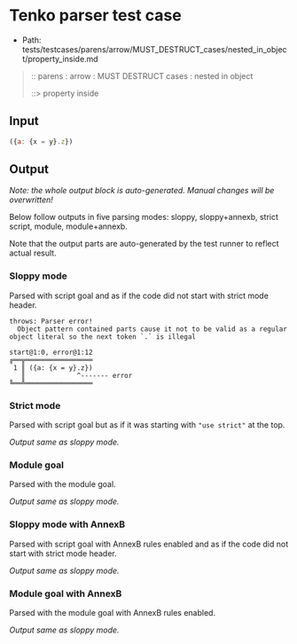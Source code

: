 # Tenko parser test case

- Path: tests/testcases/parens/arrow/MUST_DESTRUCT_cases/nested_in_object/property_inside.md

> :: parens : arrow : MUST DESTRUCT cases : nested in object
>
> ::> property inside

## Input


`````js
({a: {x = y}.z})
`````

## Output

_Note: the whole output block is auto-generated. Manual changes will be overwritten!_

Below follow outputs in five parsing modes: sloppy, sloppy+annexb, strict script, module, module+annexb.

Note that the output parts are auto-generated by the test runner to reflect actual result.

### Sloppy mode

Parsed with script goal and as if the code did not start with strict mode header.

`````
throws: Parser error!
  Object pattern contained parts cause it not to be valid as a regular object literal so the next token `.` is illegal

start@1:0, error@1:12
╔══╦═════════════════
 1 ║ ({a: {x = y}.z})
   ║             ^------- error
╚══╩═════════════════

`````

### Strict mode

Parsed with script goal but as if it was starting with `"use strict"` at the top.

_Output same as sloppy mode._

### Module goal

Parsed with the module goal.

_Output same as sloppy mode._

### Sloppy mode with AnnexB

Parsed with script goal with AnnexB rules enabled and as if the code did not start with strict mode header.

_Output same as sloppy mode._

### Module goal with AnnexB

Parsed with the module goal with AnnexB rules enabled.

_Output same as sloppy mode._
